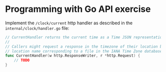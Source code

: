 # Programming with Go API exercise

Implement the `/clock/current` http handler as described in the `internal/clock/handler.go` file:

```go
// CurrentHandler returns the current time as a Time JSON representation.
//
// Callers might request a response in the timezone of their location by by setting the header WS-Local to a
// location name corresponding to a file in the IANA Time Zone database, such as "America/New_York".
func CurrentHandler(w http.ResponseWriter, r *http.Request) {
    // TODO
}
```